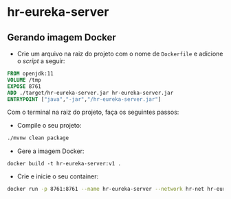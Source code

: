 # hr-eureka-server

## Gerando imagem Docker

- Crie um arquivo na raiz do projeto com o nome de `Dockerfile` e adicione o _script_ a seguir:
``` Dockerfile
FROM openjdk:11
VOLUME /tmp
EXPOSE 8761
ADD ./target/hr-eureka-server.jar hr-eureka-server.jar
ENTRYPOINT ["java","-jar","/hr-eureka-server.jar"]

```

Com o terminal na raiz do projeto, faça os seguintes passos:

- Compile o seu projeto:
``` bash
./mvnw clean package
```

- Gere a imagem Docker:
```
docker build -t hr-eureka-server:v1 .
```

- Crie e inicie o seu container:
``` bash
docker run -p 8761:8761 --name hr-eureka-server --network hr-net hr-eureka-server:v1
```
